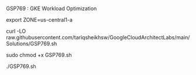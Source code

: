 GSP769 :  GKE Workload Optimization 

export ZONE=us-central1-a

curl -LO raw.githubusercontent.com/tariqsheikhsw/GoogleCloudArchitectLabs/main/Solutions/GSP769.sh

sudo chmod +x GSP769.sh

./GSP769.sh




